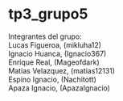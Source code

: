 # tp3_grupo5 <br>
Integrantes del grupo: <br>
Lucas Figueroa, (mikluha12) <br>
Ignacio Huanca, (Ignacio367) <br>
Enrique Real, (Mageofdark) <br>
Matias Velazquez, (matias12131) <br>
Espino Ignacio, (Nachitott) <br>
Apaza Ignacio, (ApazaIgnacio) <br>
